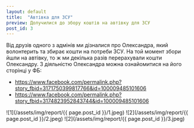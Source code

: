 ```yaml
---
layout: default
title:  "Автівка для ЗСУ"
preview: Долучилися до збору коштів на автівку для ЗСУ
post_id: 3
---
```


Від друзів одного з адмінів ми дізналися про Олександра, який волонтерить та збирає кошти на потреби ЗСУ.
На той момент збори йшли на автівку, то ж ми декілька разів перерахували кошти Олександру.
З діяльністю Олександра можна ознайомитися на його сторінці у ФБ:
- https://www.facebook.com/permalink.php?story_fbid=3171750399817766&id=100009485101606
- https://www.facebook.com/permalink.php?story_fbid=3174823952843744&id=100009485101606

![1](/assets/img/report/{{ page.post_id }}/1.jpeg)
![2](/assets/img/report/{{ page.post_id }}/2.jpeg)
![2](/assets/img/report/{{ page.post_id }}/3.jpeg)

